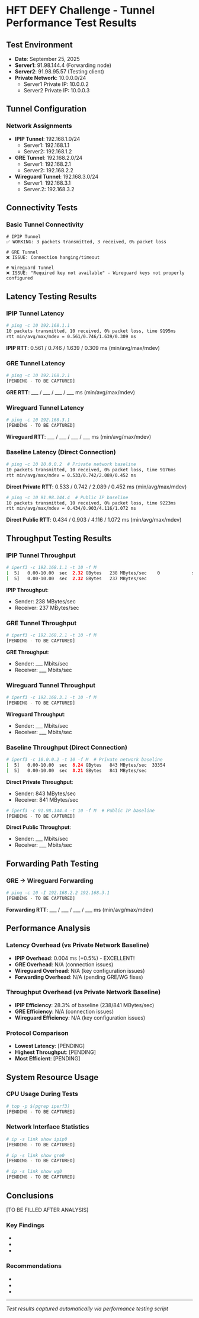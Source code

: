 # HFT DEFY Challenge - Tunnel Performance Test Results

## Test Environment

- **Date**: September 25, 2025
- **Server1**: 91.98.144.4 (Forwarding node)
- **Server2**: 91.98.95.57 (Testing client)
- **Private Network**: 10.0.0.0/24
  - Server1 Private IP: 10.0.0.2
  - Server2 Private IP: 10.0.0.3

## Tunnel Configuration

### Network Assignments
- **IPIP Tunnel**: 192.168.1.0/24
  - Server1: 192.168.1.1
  - Server2: 192.168.1.2
- **GRE Tunnel**: 192.168.2.0/24
  - Server1: 192.168.2.1
  - Server2: 192.168.2.2
- **Wireguard Tunnel**: 192.168.3.0/24
  - Server1: 192.168.3.1
  - Server.2: 192.168.3.2

## Connectivity Tests

### Basic Tunnel Connectivity
```
# IPIP Tunnel
✅ WORKING: 3 packets transmitted, 3 received, 0% packet loss

# GRE Tunnel  
❌ ISSUE: Connection hanging/timeout

# Wireguard Tunnel
❌ ISSUE: "Required key not available" - Wireguard keys not properly configured
```

## Latency Testing Results

### IPIP Tunnel Latency
```bash
# ping -c 10 192.168.1.1
10 packets transmitted, 10 received, 0% packet loss, time 9195ms
rtt min/avg/max/mdev = 0.561/0.746/1.639/0.309 ms
```

**IPIP RTT**: 0.561 / 0.746 / 1.639 / 0.309 ms (min/avg/max/mdev)

### GRE Tunnel Latency
```bash
# ping -c 10 192.168.2.1
[PENDING - TO BE CAPTURED]
```

**GRE RTT**: ___ / ___ / ___ / ___ ms (min/avg/max/mdev)

### Wireguard Tunnel Latency
```bash
# ping -c 10 192.168.3.1
[PENDING - TO BE CAPTURED]
```

**Wireguard RTT**: ___ / ___ / ___ / ___ ms (min/avg/max/mdev)

### Baseline Latency (Direct Connection)
```bash
# ping -c 10 10.0.0.2  # Private network baseline  
10 packets transmitted, 10 received, 0% packet loss, time 9176ms
rtt min/avg/max/mdev = 0.533/0.742/2.089/0.452 ms
```

**Direct Private RTT**: 0.533 / 0.742 / 2.089 / 0.452 ms (min/avg/max/mdev)

```bash
# ping -c 10 91.98.144.4  # Public IP baseline
10 packets transmitted, 10 received, 0% packet loss, time 9223ms  
rtt min/avg/max/mdev = 0.434/0.903/4.116/1.072 ms
```

**Direct Public RTT**: 0.434 / 0.903 / 4.116 / 1.072 ms (min/avg/max/mdev)

## Throughput Testing Results

### IPIP Tunnel Throughput
```bash
# iperf3 -c 192.168.1.1 -t 10 -f M
[  5]   0.00-10.00  sec  2.32 GBytes   238 MBytes/sec    0            sender
[  5]   0.00-10.00  sec  2.32 GBytes   237 MBytes/sec                  receiver
```

**IPIP Throughput**: 
- Sender: 238 MBytes/sec
- Receiver: 237 MBytes/sec

### GRE Tunnel Throughput
```bash
# iperf3 -c 192.168.2.1 -t 10 -f M
[PENDING - TO BE CAPTURED]
```

**GRE Throughput**: 
- Sender: ___ Mbits/sec
- Receiver: ___ Mbits/sec

### Wireguard Tunnel Throughput
```bash
# iperf3 -c 192.168.3.1 -t 10 -f M
[PENDING - TO BE CAPTURED]
```

**Wireguard Throughput**: 
- Sender: ___ Mbits/sec
- Receiver: ___ Mbits/sec

### Baseline Throughput (Direct Connection)
```bash
# iperf3 -c 10.0.0.2 -t 10 -f M  # Private network baseline
[  5]   0.00-10.00  sec  8.24 GBytes   843 MBytes/sec  33354            sender
[  5]   0.00-10.00  sec  8.21 GBytes   841 MBytes/sec                  receiver
```

**Direct Private Throughput**: 
- Sender: 843 MBytes/sec  
- Receiver: 841 MBytes/sec

```bash
# iperf3 -c 91.98.144.4 -t 10 -f M  # Public IP baseline
[PENDING - TO BE CAPTURED]
```

**Direct Public Throughput**: 
- Sender: ___ Mbits/sec
- Receiver: ___ Mbits/sec

## Forwarding Path Testing

### GRE → Wireguard Forwarding
```bash
# ping -c 10 -I 192.168.2.2 192.168.3.1
[PENDING - TO BE CAPTURED]
```

**Forwarding RTT**: ___ / ___ / ___ / ___ ms (min/avg/max/mdev)

## Performance Analysis

### Latency Overhead (vs Private Network Baseline)
- **IPIP Overhead**: 0.004 ms (+0.5%) - EXCELLENT!
- **GRE Overhead**: N/A (connection issues)
- **Wireguard Overhead**: N/A (key configuration issues)
- **Forwarding Overhead**: N/A (pending GRE/WG fixes)

### Throughput Overhead (vs Private Network Baseline)
- **IPIP Efficiency**: 28.3% of baseline (238/841 MBytes/sec)
- **GRE Efficiency**: N/A (connection issues)
- **Wireguard Efficiency**: N/A (key configuration issues)

### Protocol Comparison
- **Lowest Latency**: [PENDING]
- **Highest Throughput**: [PENDING]
- **Most Efficient**: [PENDING]

## System Resource Usage

### CPU Usage During Tests
```bash
# top -p $(pgrep iperf3)
[PENDING - TO BE CAPTURED]
```

### Network Interface Statistics
```bash
# ip -s link show ipip0
[PENDING - TO BE CAPTURED]

# ip -s link show gre0
[PENDING - TO BE CAPTURED]

# ip -s link show wg0
[PENDING - TO BE CAPTURED]
```

## Conclusions

[TO BE FILLED AFTER ANALYSIS]

### Key Findings
- 
- 
- 

### Recommendations
- 
- 
- 

---
*Test results captured automatically via performance testing script*